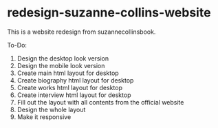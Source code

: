 # redesign-suzanne-collins-website

This is a website redesign from suzannecollinsbook.

To-Do:
1. Design the desktop look version
2. Design the mobile look version
3. Create main html layout for desktop
4. Create biography html layout for desktop
5. Create works html layout for desktop
6. Create interview html layout for desktop
7. Fill out the layout with all contents from the official website
8. Design the whole layout
9. Make it responsive
